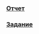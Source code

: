 ### [Отчет](https://github.com/VS-zer0/pract2023/blob/main/%D0%9E%D1%82%D1%87%D0%B5%D1%82%20%D0%A1%D0%BC%D0%B8%D1%80%D0%BD%D0%BE%D0%B2%20%D0%92%D0%A1.pdf)
### [Задание](https://github.com/VS-zer0/pract2023/blob/main/%D0%97%D0%B0%D0%B4%D0%B0%D0%BD%D0%B8%D0%B5%20%D0%A1%D0%BC%D0%B8%D1%80%D0%BD%D0%BE%D0%B2%20%D0%92%D0%A1.pdf)
